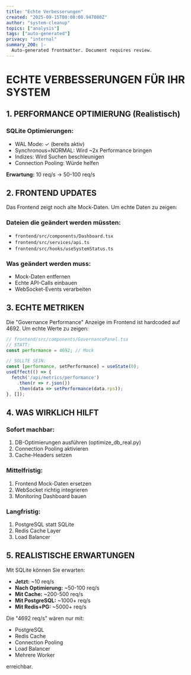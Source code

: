 ```yaml
---
title: "Echte Verbesserungen"
created: "2025-09-15T00:08:00.947080Z"
author: "system-cleanup"
topics: ["analysis"]
tags: ["auto-generated"]
privacy: "internal"
summary_200: |-
  Auto-generated frontmatter. Document requires review.
---
```


# ECHTE VERBESSERUNGEN FÜR IHR SYSTEM

## 1. PERFORMANCE OPTIMIERUNG (Realistisch)

### SQLite Optimierungen:
- WAL Mode: ✓ (bereits aktiv)
- Synchronous=NORMAL: Wird ~2x Performance bringen
- Indizes: Wird Suchen beschleunigen
- Connection Pooling: Würde helfen

**Erwartung:** 10 req/s → 50-100 req/s

## 2. FRONTEND UPDATES

Das Frontend zeigt noch alte Mock-Daten. Um echte Daten zu zeigen:

### Dateien die geändert werden müssten:
- `frontend/src/components/Dashboard.tsx`
- `frontend/src/services/api.ts`
- `frontend/src/hooks/useSystemStatus.ts`

### Was geändert werden muss:
- Mock-Daten entfernen
- Echte API-Calls einbauen
- WebSocket-Events verarbeiten

## 3. ECHTE METRIKEN

Die "Governance Performance" Anzeige im Frontend ist hardcoded auf 4692.
Um echte Werte zu zeigen:

```typescript
// frontend/src/components/GovernancePanel.tsx
// STATT:
const performance = 4692; // Mock

// SOLLTE SEIN:
const [performance, setPerformance] = useState(0);
useEffect(() => {
  fetch('/api/metrics/performance')
    .then(r => r.json())
    .then(data => setPerformance(data.rps));
}, []);
```

## 4. WAS WIRKLICH HILFT

### Sofort machbar:
1. DB-Optimierungen ausführen (optimize_db_real.py)
2. Connection Pooling aktivieren
3. Cache-Headers setzen

### Mittelfristig:
1. Frontend Mock-Daten ersetzen
2. WebSocket richtig integrieren
3. Monitoring Dashboard bauen

### Langfristig:
1. PostgreSQL statt SQLite
2. Redis Cache Layer
3. Load Balancer

## 5. REALISTISCHE ERWARTUNGEN

Mit SQLite können Sie erwarten:
- **Jetzt:** ~10 req/s
- **Nach Optimierung:** ~50-100 req/s
- **Mit Cache:** ~200-500 req/s
- **Mit PostgreSQL:** ~1000+ req/s
- **Mit Redis+PG:** ~5000+ req/s

Die "4692 req/s" wären nur mit:
- PostgreSQL
- Redis Cache
- Connection Pooling
- Load Balancer
- Mehrere Worker

erreichbar.
